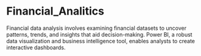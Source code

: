# Financial_Analitics
Financial data analysis involves examining financial datasets to uncover patterns, trends, and insights that aid decision-making. Power BI, a robust data visualization and business intelligence tool, enables analysts to create interactive dashboards.
